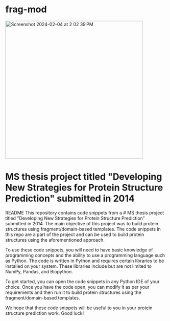 # frag-mod

<img width="431" alt="Screenshot 2024-02-04 at 2 02 39 PM" src="https://github.com/mrizwanriaz/frag-mod/assets/77746474/4c689c67-5bdf-47ff-bf85-bfb2a29e9651">

# MS thesis project titled "Developing New Strategies for Protein Structure Prediction" submitted in 2014

README
This repository contains code snippets from a # MS thesis project titled "Developing New Strategies for Protein Structure Prediction" submitted in 2014. The main objective of this project was to build protein structures using fragment/domain-based templates. The code snippets in this repo are a part of the project and can be used to build protein structures using the aforementioned approach.

To use these code snippets, you will need to have basic knowledge of programming concepts and the ability to use a programming language such as Python. The code is written in Python and requires certain libraries to be installed on your system. These libraries include but are not limited to NumPy, Pandas, and Biopython.

To get started, you can open the code snippets in any Python IDE of your choice. Once you have the code open, you can modify it as per your requirements and then run it to build protein structures using the fragment/domain-based templates.

We hope that these code snippets will be useful to you in your protein structure prediction work. Good luck!
